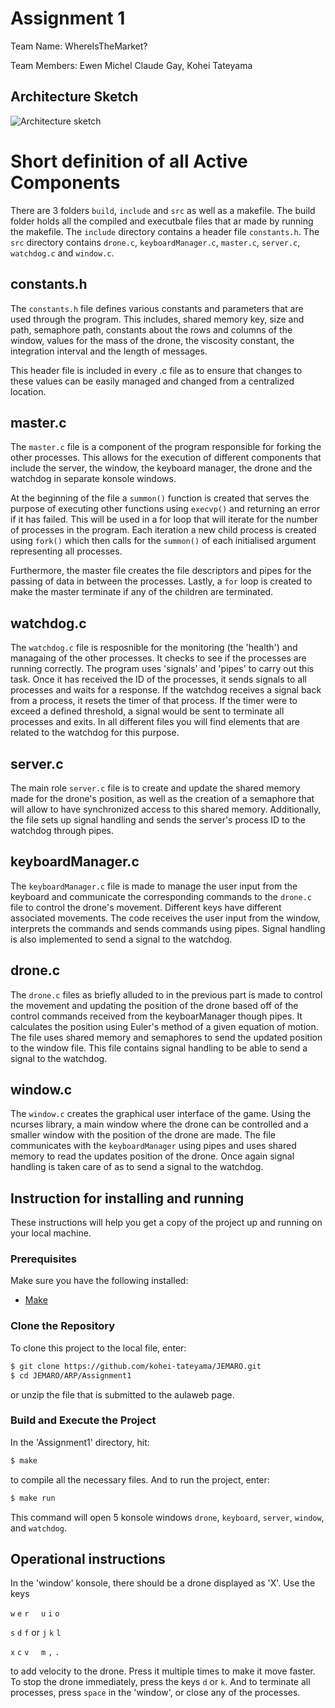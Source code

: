 # Assignment 1
Team Name: WhereIsTheMarket?

Team Members: Ewen Michel Claude Gay, Kohei Tateyama

## Architecture Sketch

![Architecture sketch](https://github.com/kohei-tateyama/JEMARO/blob/master/ARP/Assignment1/resources/architecture2.jpg)


# Short definition of all Active Components

There are 3 folders `build`, `include` and `src` as well as a makefile. The build folder holds all the compiled and executbale files that ar made by running the makefile. The `include` directory contains a header file `constants.h`. The `src` directory contains `drone.c`, `keyboardManager.c`, `master.c`, `server.c`, `watchdog.c` and `window.c`. 


## constants.h

The `constants.h` file defines various constants and parameters that are used through the program. 
This includes, shared memory key, size and path, semaphore path, constants about the rows and columns of the window, values for the mass of the drone, the viscosity constant, the integration interval and the length of messages. 

This header file is included in every .c file as to ensure that changes to these values can be easily managed and changed from a centralized location.


## master.c

The `master.c` file is a component of the program responsible for forking the other processes. This allows for the execution of different components that include the server, the window, the keyboard manager, the drone and the watchdog in separate konsole windows. 

At the beginning of the file a `summon()` function is created that serves the purpose of executing other functions using `execvp()` and returning an error if it has failed. This will be used in a for loop that will iterate for the number of processes in the program. Each iteration a new child process is created using `fork()` which then calls for the `summon()` of each initialised argument representing all processes.

Furthermore, the master file creates the file descriptors and pipes for the passing of data in between the processes. Lastly, a `for` loop is created to make the master terminate if any of the children are terminated. 


## watchdog.c

The `watchdog.c` file is resposnible for the monitoring (the 'health') and managaing of the other processes. It checks to see if the processes are running correctly. The program uses 'signals' and 'pipes' to carry out this task. Once it has received the ID of the processes, it sends signals to all processes and waits for a response. If the watchdog receives a signal back from a process, it resets the timer of that process. If the timer were to exceed a defined threshold, a signal would be sent to terminate all processes and exits. In all different files you will find elements that are related to the watchdog for this purpose.


## server.c

The main role `server.c` file is to create and update the shared memory made for the drone's position, as well as the creation of a semaphore that will allow to have synchronized access to this shared memory. Additionally, the file sets up signal handling and sends the server's process ID to the watchdog through pipes.


## keyboardManager.c

The `keyboardManager.c` file is made to manage the user input from the keyboard and communicate the corresponding commands to the `drone.c` file to control the drone's movement. Different keys have different associated movements. The code receives the user input from the window, interprets the commands and sends commands using pipes. Signal handling is also implemented to send a signal to the watchdog.


## drone.c

The `drone.c` files as briefly alluded to in the previous part is made to control the movement and updating the position of the drone based off of the control commands received from the keyboarManager though pipes. It calculates the position using Euler's method of a given equation of motion. The file uses shared memory and semaphores to send the updated position to the window file. This file contains signal handling to be able to send a signal to the watchdog.


## window.c

The `window.c` creates the graphical user interface of the game. Using the ncurses library, a main window where the drone can be controlled and a smaller window with the position of the drone are made. The file communicates with the `keyboardManager` using pipes and uses shared memory to read the updates position of the drone. Once again signal handling is taken care of as to send a signal to the watchdog.



## Instruction for installing and running
These instructions will help you get a copy of the project up and running on your local machine.

### Prerequisites

Make sure you have the following installed:

- [Make](https://www.gnu.org/software/make/)

### Clone the Repository
To clone this project to the local file, enter:

```bash
$ git clone https://github.com/kohei-tateyama/JEMARO.git
$ cd JEMARO/ARP/Assignment1 
```
or unzip the file that is submitted to the aulaweb page.

### Build and Execute the Project
In the 'Assignment1' directory, hit:

```bash
$ make
```
to compile all the necessary files. And to run the project, enter:

```bash
$ make run
```
This command will open 5 konsole windows `drone`, `keyboard`, `server`, `window`, and `watchdog`.

## Operational instructions
In the 'window' konsole, there should be a drone displayed as 'X'. Use the keys 

`w` `e` `r` &nbsp; &nbsp;    `u` `i` `o`     

`s` `d` `f`  or              `j` `k` `l`     

`x` `c` `v` &nbsp; &nbsp;    `m` `,` `.`     

to add velocity to the drone. Press it multiple times to make it move faster. To stop the drone immediately, press the keys `d` or `k`. And to terminate all processes, press `space` in the 'window', or close any of the processes.

